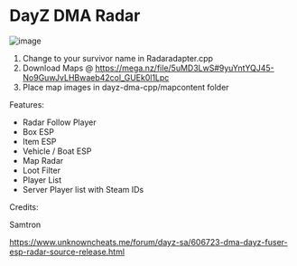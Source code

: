 # DayZ DMA Radar
![image](https://github.com/user-attachments/assets/93622023-20a9-4ce4-b5f6-c7c00232bea8)


1. Change to your survivor name in Radaradapter.cpp
2. Download Maps @ https://mega.nz/file/5uMD3LwS#9yuYntYQJ45-No9GuwJvLHBwaeb42col_GUEk0l1Lpc
3. Place map images in dayz-dma-cpp/mapcontent folder

Features:
- Radar Follow Player
- Box ESP
- Item ESP
- Vehicle / Boat ESP
- Map Radar
- Loot Filter
- Player List
- Server Player list with Steam IDs

Credits:

Samtron

https://www.unknowncheats.me/forum/dayz-sa/606723-dma-dayz-fuser-esp-radar-source-release.html
